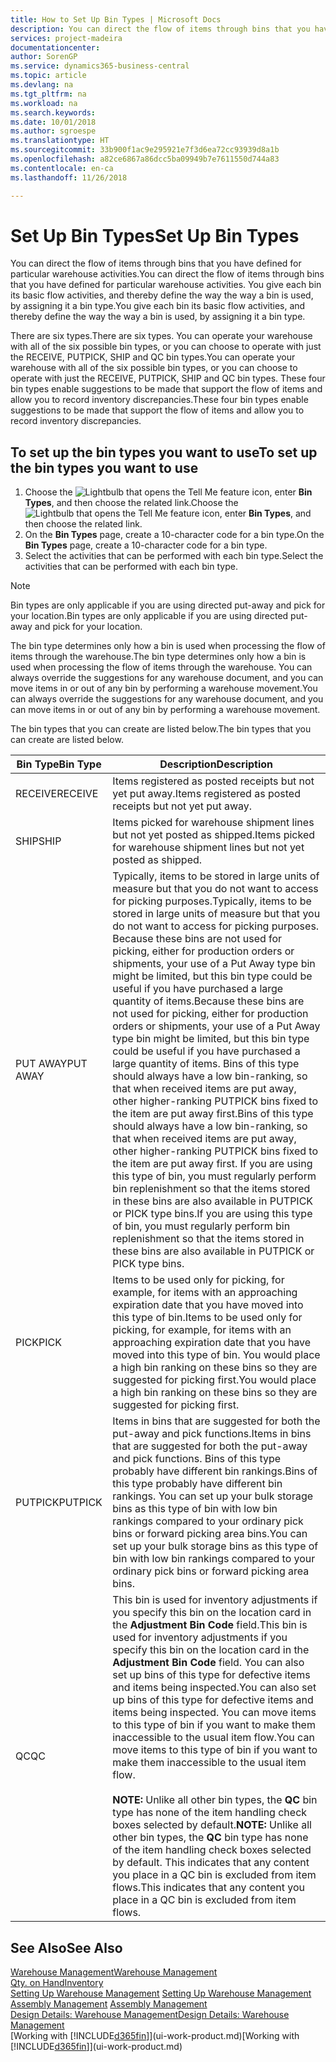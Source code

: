 ```yaml
---
title: How to Set Up Bin Types | Microsoft Docs
description: You can direct the flow of items through bins that you have defined for particular warehouse activities. You give each bin its basic flow activities, and thereby define the way the way a bin is used, by assigning it a bin type.
services: project-madeira
documentationcenter: 
author: SorenGP
ms.service: dynamics365-business-central
ms.topic: article
ms.devlang: na
ms.tgt_pltfrm: na
ms.workload: na
ms.search.keywords: 
ms.date: 10/01/2018
ms.author: sgroespe
ms.translationtype: HT
ms.sourcegitcommit: 33b900f1ac9e295921e7f3d6ea72cc93939d8a1b
ms.openlocfilehash: a82ce6867a86dcc5ba09949b7e7611550d744a83
ms.contentlocale: en-ca
ms.lasthandoff: 11/26/2018

---
```

# <a name="set-up-bin-types"></a><span data-ttu-id="742f6-104">Set Up Bin Types</span><span class="sxs-lookup"><span data-stu-id="742f6-104">Set Up Bin Types</span></span>
<span data-ttu-id="742f6-105">You can direct the flow of items through bins that you have defined for particular warehouse activities.</span><span class="sxs-lookup"><span data-stu-id="742f6-105">You can direct the flow of items through bins that you have defined for particular warehouse activities.</span></span> <span data-ttu-id="742f6-106">You give each bin its basic flow activities, and thereby define the way the way a bin is used, by assigning it a bin type.</span><span class="sxs-lookup"><span data-stu-id="742f6-106">You give each bin its basic flow activities, and thereby define the way the way a bin is used, by assigning it a bin type.</span></span>  

<span data-ttu-id="742f6-107">There are six types.</span><span class="sxs-lookup"><span data-stu-id="742f6-107">There are six types.</span></span> <span data-ttu-id="742f6-108">You can operate your warehouse with all of the six possible bin types, or you can choose to operate with just the RECEIVE, PUTPICK, SHIP and QC bin types.</span><span class="sxs-lookup"><span data-stu-id="742f6-108">You can operate your warehouse with all of the six possible bin types, or you can choose to operate with just the RECEIVE, PUTPICK, SHIP and QC bin types.</span></span> <span data-ttu-id="742f6-109">These four bin types enable suggestions to be made that support the flow of items and allow you to record inventory discrepancies.</span><span class="sxs-lookup"><span data-stu-id="742f6-109">These four bin types enable suggestions to be made that support the flow of items and allow you to record inventory discrepancies.</span></span>  

## <a name="to-set-up-the-bin-types-you-want-to-use"></a><span data-ttu-id="742f6-110">To set up the bin types you want to use</span><span class="sxs-lookup"><span data-stu-id="742f6-110">To set up the bin types you want to use</span></span>  
1.  <span data-ttu-id="742f6-111">Choose the ![Lightbulb that opens the Tell Me feature](media/ui-search/search_small.png "Tell me what you want to do") icon, enter **Bin Types**, and then choose the related link.</span><span class="sxs-lookup"><span data-stu-id="742f6-111">Choose the ![Lightbulb that opens the Tell Me feature](media/ui-search/search_small.png "Tell me what you want to do") icon, enter **Bin Types**, and then choose the related link.</span></span>  
2.  <span data-ttu-id="742f6-112">On the **Bin Types** page, create a 10-character code for a bin type.</span><span class="sxs-lookup"><span data-stu-id="742f6-112">On the **Bin Types** page, create a 10-character code for a bin type.</span></span>  
3.  <span data-ttu-id="742f6-113">Select the activities that can be performed with each bin type.</span><span class="sxs-lookup"><span data-stu-id="742f6-113">Select the activities that can be performed with each bin type.</span></span>  

> [!NOTE]  
>  <span data-ttu-id="742f6-114">Bin types are only applicable if you are using directed put-away and pick for your location.</span><span class="sxs-lookup"><span data-stu-id="742f6-114">Bin types are only applicable if you are using directed put-away and pick for your location.</span></span>  

<span data-ttu-id="742f6-115">The bin type determines only how a bin is used when processing the flow of items through the warehouse.</span><span class="sxs-lookup"><span data-stu-id="742f6-115">The bin type determines only how a bin is used when processing the flow of items through the warehouse.</span></span> <span data-ttu-id="742f6-116">You can always override the suggestions for any warehouse document, and you can move items in or out of any bin by performing a warehouse movement.</span><span class="sxs-lookup"><span data-stu-id="742f6-116">You can always override the suggestions for any warehouse document, and you can move items in or out of any bin by performing a warehouse movement.</span></span>  

<span data-ttu-id="742f6-117">The bin types that you can create are listed below.</span><span class="sxs-lookup"><span data-stu-id="742f6-117">The bin types that you can create are listed below.</span></span>  

|<span data-ttu-id="742f6-118">Bin Type</span><span class="sxs-lookup"><span data-stu-id="742f6-118">Bin Type</span></span>|<span data-ttu-id="742f6-119">Description</span><span class="sxs-lookup"><span data-stu-id="742f6-119">Description</span></span>|  
|------------------|---------------------------------------|  
|<span data-ttu-id="742f6-120">RECEIVE</span><span class="sxs-lookup"><span data-stu-id="742f6-120">RECEIVE</span></span>|<span data-ttu-id="742f6-121">Items registered as posted receipts but not yet put away.</span><span class="sxs-lookup"><span data-stu-id="742f6-121">Items registered as posted receipts but not yet put away.</span></span>|  
|<span data-ttu-id="742f6-122">SHIP</span><span class="sxs-lookup"><span data-stu-id="742f6-122">SHIP</span></span>|<span data-ttu-id="742f6-123">Items picked for warehouse shipment lines but not yet posted as shipped.</span><span class="sxs-lookup"><span data-stu-id="742f6-123">Items picked for warehouse shipment lines but not yet posted as shipped.</span></span>|  
|<span data-ttu-id="742f6-124">PUT AWAY</span><span class="sxs-lookup"><span data-stu-id="742f6-124">PUT AWAY</span></span>|<span data-ttu-id="742f6-125">Typically, items to be stored in large units of measure but that you do not want to access for picking purposes.</span><span class="sxs-lookup"><span data-stu-id="742f6-125">Typically, items to be stored in large units of measure but that you do not want to access for picking purposes.</span></span> <span data-ttu-id="742f6-126">Because these bins are not used for picking, either for production orders or shipments, your use of a Put Away type bin might be limited, but this bin type could be useful if you have purchased a large quantity of items.</span><span class="sxs-lookup"><span data-stu-id="742f6-126">Because these bins are not used for picking, either for production orders or shipments, your use of a Put Away type bin might be limited, but this bin type could be useful if you have purchased a large quantity of items.</span></span> <span data-ttu-id="742f6-127">Bins of this type should always have a low bin-ranking, so that when received items are put away, other higher-ranking PUTPICK bins fixed to the item are put away first.</span><span class="sxs-lookup"><span data-stu-id="742f6-127">Bins of this type should always have a low bin-ranking, so that when received items are put away, other higher-ranking PUTPICK bins fixed to the item are put away first.</span></span> <span data-ttu-id="742f6-128">If you are using this type of bin, you must regularly perform bin replenishment so that the items stored in these bins are also available in PUTPICK or PICK type bins.</span><span class="sxs-lookup"><span data-stu-id="742f6-128">If you are using this type of bin, you must regularly perform bin replenishment so that the items stored in these bins are also available in PUTPICK or PICK type bins.</span></span>|  
|<span data-ttu-id="742f6-129">PICK</span><span class="sxs-lookup"><span data-stu-id="742f6-129">PICK</span></span>|<span data-ttu-id="742f6-130">Items to be used only for picking, for example, for items with an approaching expiration date that you have moved into this type of bin.</span><span class="sxs-lookup"><span data-stu-id="742f6-130">Items to be used only for picking, for example, for items with an approaching expiration date that you have moved into this type of bin.</span></span> <span data-ttu-id="742f6-131">You would place a high bin ranking on these bins so they are suggested for picking first.</span><span class="sxs-lookup"><span data-stu-id="742f6-131">You would place a high bin ranking on these bins so they are suggested for picking first.</span></span>|  
|<span data-ttu-id="742f6-132">PUTPICK</span><span class="sxs-lookup"><span data-stu-id="742f6-132">PUTPICK</span></span>|<span data-ttu-id="742f6-133">Items in bins that are suggested for both the put-away and pick functions.</span><span class="sxs-lookup"><span data-stu-id="742f6-133">Items in bins that are suggested for both the put-away and pick functions.</span></span> <span data-ttu-id="742f6-134">Bins of this type probably have different bin rankings.</span><span class="sxs-lookup"><span data-stu-id="742f6-134">Bins of this type probably have different bin rankings.</span></span> <span data-ttu-id="742f6-135">You can set up your bulk storage bins as this type of bin with low bin rankings compared to your ordinary pick bins or forward picking area bins.</span><span class="sxs-lookup"><span data-stu-id="742f6-135">You can set up your bulk storage bins as this type of bin with low bin rankings compared to your ordinary pick bins or forward picking area bins.</span></span>|  
|<span data-ttu-id="742f6-136">QC</span><span class="sxs-lookup"><span data-stu-id="742f6-136">QC</span></span>|<span data-ttu-id="742f6-137">This bin is used for inventory adjustments if you specify this bin on the location card in the **Adjustment Bin Code** field.</span><span class="sxs-lookup"><span data-stu-id="742f6-137">This bin is used for inventory adjustments if you specify this bin on the location card in the **Adjustment Bin Code** field.</span></span> <span data-ttu-id="742f6-138">You can also set up bins of this type for defective items and items being inspected.</span><span class="sxs-lookup"><span data-stu-id="742f6-138">You can also set up bins of this type for defective items and items being inspected.</span></span> <span data-ttu-id="742f6-139">You can move items to this type of bin if you want to make them inaccessible to the usual item flow.</span><span class="sxs-lookup"><span data-stu-id="742f6-139">You can move items to this type of bin if you want to make them inaccessible to the usual item flow.</span></span><br /><br /> <span data-ttu-id="742f6-140">**NOTE:** Unlike all other bin types, the **QC** bin type has none of the item handling check boxes selected by default.</span><span class="sxs-lookup"><span data-stu-id="742f6-140">**NOTE:** Unlike all other bin types, the **QC** bin type has none of the item handling check boxes selected by default.</span></span> <span data-ttu-id="742f6-141">This indicates that any content you place in a QC bin is excluded from item flows.</span><span class="sxs-lookup"><span data-stu-id="742f6-141">This indicates that any content you place in a QC bin is excluded from item flows.</span></span>|  

## <a name="see-also"></a><span data-ttu-id="742f6-142">See Also</span><span class="sxs-lookup"><span data-stu-id="742f6-142">See Also</span></span>
[<span data-ttu-id="742f6-143">Warehouse Management</span><span class="sxs-lookup"><span data-stu-id="742f6-143">Warehouse Management</span></span>](warehouse-manage-warehouse.md)  
[<span data-ttu-id="742f6-144">Qty. on Hand</span><span class="sxs-lookup"><span data-stu-id="742f6-144">Inventory</span></span>](inventory-manage-inventory.md)  
<span data-ttu-id="742f6-145">[Setting Up Warehouse Management](warehouse-setup-warehouse.md)   </span><span class="sxs-lookup"><span data-stu-id="742f6-145">[Setting Up Warehouse Management](warehouse-setup-warehouse.md)   </span></span>  
<span data-ttu-id="742f6-146">[Assembly Management](assembly-assemble-items.md)  </span><span class="sxs-lookup"><span data-stu-id="742f6-146">[Assembly Management](assembly-assemble-items.md)  </span></span>  
[<span data-ttu-id="742f6-147">Design Details: Warehouse Management</span><span class="sxs-lookup"><span data-stu-id="742f6-147">Design Details: Warehouse Management</span></span>](design-details-warehouse-management.md)  
<span data-ttu-id="742f6-148">[Working with [!INCLUDE[d365fin](includes/d365fin_md.md)]](ui-work-product.md)</span><span class="sxs-lookup"><span data-stu-id="742f6-148">[Working with [!INCLUDE[d365fin](includes/d365fin_md.md)]](ui-work-product.md)</span></span>

